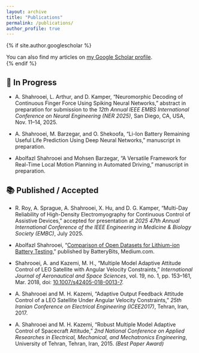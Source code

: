 ```yaml
---
layout: archive
title: "Publications"
permalink: /publications/
author_profile: true
---
```


{% if site.author.googlescholar %}
<div class="wordwrap">
  You can also find my articles on <a href="{{site.author.googlescholar}}" target="_blank">my Google Scholar profile</a>.
</div>
{% endif %}

## 📝 In Progress

- A. Shahrooei, L. Arthur, and D. Kamper, “Neuromorphic Decoding of Continuous Finger Force Using Spiking Neural Networks,” abstract in preparation for submission to the *12th Annual IEEE EMBS International Conference on Neural Engineering (NER 2025)*, San Diego, CA, USA, Nov. 11–14, 2025.

- A. Shahrooei, M. Barzegar, and O. Shekoofa, “Li-Ion Battery Remaining Useful Life Prediction Using Deep Neural Networks,” manuscript in preparation.

- Abolfazl Shahrooei and Mohsen Barzegar, “A Versatile Framework for Real-Time Local Motion Planning in Automated Driving,” manuscript in preparation.

## 📚 Published / Accepted

- R. Roy, A. Sprague, A. Shahrooei, X. Hu, and D. G. Kamper, “Multi-Day Reliability of High-Density Electromyography for Continuous Control of Assistive Devices,” accepted for presentation at *2025 47th Annual International Conference of the IEEE Engineering in Medicine & Biology Society (EMBC)*, July 2025.

- Abolfazl Shahrooei, “[Comparison of Open Datasets for Lithium-ion Battery Testing](https://medium.com/batterybits/comparison-of-open-datasets-for-lithium-ion-battery-testing-8ff173ec9cb8),” published by BatteryBits, Medium.com.

- Shahrooei, A. and Kazemi, M. H., “Multiple Model Adaptive Attitude Control of LEO Satellite with Angular Velocity Constraints,” *International Journal of Aeronautical and Space Sciences*, vol. 19, no. 1, pp. 153–161, Mar. 2018, doi: [10.1007/s42405-018-0013-7](https://doi.org/10.1007/s42405-018-0013-7).

- A. Shahrooei and M. H. Kazemi, “Adaptive Output Feedback Attitude Control of a LEO Satellite Under Angular Velocity Constraints,” *25th Iranian Conference on Electrical Engineering (ICEE2017)*, Tehran, Iran, 2017.

- A. Shahrooei and M. H. Kazemi, “Robust Multiple Model Adaptive Control of Spacecraft Attitude,” *2nd National Conference on Applied Researches in Electrical, Mechanical, and Mechatronics Engineering*, University of Tehran, Tehran, Iran, 2015. *(Best Paper Award)*



